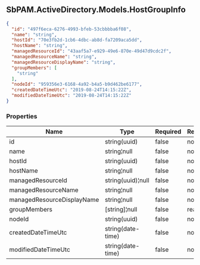 
<h2 id="tocS_SbPAM.ActiveDirectory.Models.HostGroupInfo">SbPAM.ActiveDirectory.Models.HostGroupInfo</h2>

<a id="schemasbpam.activedirectory.models.hostgroupinfo"></a>
<a id="schema_SbPAM.ActiveDirectory.Models.HostGroupInfo"></a>
<a id="tocSsbpam.activedirectory.models.hostgroupinfo"></a>
<a id="tocssbpam.activedirectory.models.hostgroupinfo"></a>

```json
{
  "id": "497f6eca-6276-4993-bfeb-53cbbbba6f08",
  "name": "string",
  "hostId": "70e3fb2d-1cb6-4dbc-ab8d-fa7209aca5dd",
  "hostName": "string",
  "managedResourceId": "43aaf5a7-e929-49e6-870e-49d47d9cdc2f",
  "managedResourceName": "string",
  "managedResourceDisplayName": "string",
  "groupMembers": [
    "string"
  ],
  "nodeId": "959356e3-6168-4a92-b4a5-b9d462be6177",
  "createdDateTimeUtc": "2019-08-24T14:15:22Z",
  "modifiedDateTimeUtc": "2019-08-24T14:15:22Z"
}

```

### Properties

|Name|Type|Required|Restrictions|Description|
|---|---|---|---|---|
|id|string(uuid)|false|none|none|
|name|string¦null|false|none|none|
|hostId|string(uuid)|false|none|none|
|hostName|string¦null|false|none|none|
|managedResourceId|string(uuid)¦null|false|none|none|
|managedResourceName|string¦null|false|none|none|
|managedResourceDisplayName|string¦null|false|none|none|
|groupMembers|[string]¦null|false|read-only|none|
|nodeId|string(uuid)|false|none|none|
|createdDateTimeUtc|string(date-time)|false|none|none|
|modifiedDateTimeUtc|string(date-time)|false|none|none|


